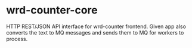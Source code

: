 # wrd-counter-core
 HTTP REST/JSON API interface for wrd-counter frontend. Given app also converts the text to MQ messages and sends them to MQ for workers to process.
